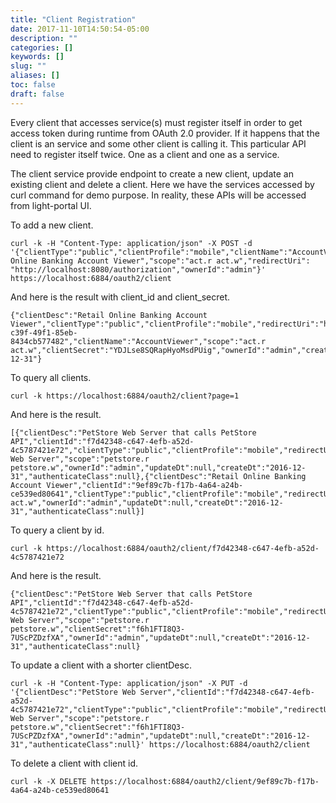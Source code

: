 ```yaml
---
title: "Client Registration"
date: 2017-11-10T14:50:54-05:00
description: ""
categories: []
keywords: []
slug: ""
aliases: []
toc: false
draft: false
---
```


Every client that accesses service(s) must register itself in order to get
access token during runtime from OAuth 2.0 provider. If it happens that the client is
an service and some other client is calling it. This particular API need to register
itself twice. One as a client and one as a service. 

The client service provide endpoint to create a new client, update an existing client and
delete a client. Here we have the services accessed by curl command for demo purpose. In
reality, these APIs will be accessed from light-portal UI. 


To add a new client.

```
curl -k -H "Content-Type: application/json" -X POST -d '{"clientType":"public","clientProfile":"mobile","clientName":"AccountViewer","clientDesc":"Retail Online Banking Account Viewer","scope":"act.r act.w","redirectUri": "http://localhost:8080/authorization","ownerId":"admin"}' https://localhost:6884/oauth2/client
```

And here is the result with client_id and client_secret.

```
{"clientDesc":"Retail Online Banking Account Viewer","clientType":"public","clientProfile":"mobile","redirectUri":"http://localhost:8080/authorization","clientId":"e24e7110-c39f-49f1-85eb-8434cb577482","clientName":"AccountViewer","scope":"act.r act.w","clientSecret":"YDJLse8SQRapHyoMsdPUig","ownerId":"admin","createDt":"2016-12-31"}
```

To query all clients.

```
curl -k https://localhost:6884/oauth2/client?page=1

```
And here is the result.

```
[{"clientDesc":"PetStore Web Server that calls PetStore API","clientId":"f7d42348-c647-4efb-a52d-4c5787421e72","clientType":"public","clientProfile":"mobile","redirectUri":"http://localhost:8080/authorization","clientName":"PetStore Web Server","scope":"petstore.r petstore.w","ownerId":"admin","updateDt":null,"createDt":"2016-12-31","authenticateClass":null},{"clientDesc":"Retail Online Banking Account Viewer","clientId":"9ef89c7b-f17b-4a64-a24b-ce539ed80641","clientType":"public","clientProfile":"mobile","redirectUri":"http://localhost:8080/authorization","clientName":"AccountViewer","scope":"act.r act.w","ownerId":"admin","updateDt":null,"createDt":"2016-12-31","authenticateClass":null}]
```

To query a client by id.

```
curl -k https://localhost:6884/oauth2/client/f7d42348-c647-4efb-a52d-4c5787421e72
```

And here is the result.

```
{"clientDesc":"PetStore Web Server that calls PetStore API","clientId":"f7d42348-c647-4efb-a52d-4c5787421e72","clientType":"public","clientProfile":"mobile","redirectUri":"http://localhost:8080/authorization","clientName":"PetStore Web Server","scope":"petstore.r petstore.w","clientSecret":"f6h1FTI8Q3-7UScPZDzfXA","ownerId":"admin","updateDt":null,"createDt":"2016-12-31","authenticateClass":null}
```

To update a client with a shorter clientDesc.

```
curl -k -H "Content-Type: application/json" -X PUT -d '{"clientDesc":"PetStore Web Server","clientId":"f7d42348-c647-4efb-a52d-4c5787421e72","clientType":"public","clientProfile":"mobile","redirectUri":"http://localhost:8080/authorization","clientName":"PetStore Web Server","scope":"petstore.r petstore.w","clientSecret":"f6h1FTI8Q3-7UScPZDzfXA","ownerId":"admin","updateDt":null,"createDt":"2016-12-31","authenticateClass":null}' https://localhost:6884/oauth2/client
```

To delete a client with client id.

```
curl -k -X DELETE https://localhost:6884/oauth2/client/9ef89c7b-f17b-4a64-a24b-ce539ed80641

```

